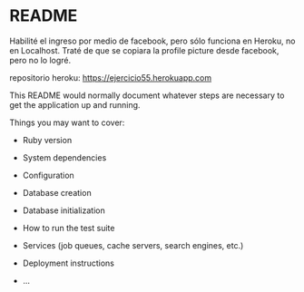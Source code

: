 # README

Habilité el ingreso por medio de facebook, pero sólo funciona en Heroku, no en Localhost. Traté de que se copiara la profile picture desde facebook, pero no lo logré.

repositorio heroku: https://ejercicio55.herokuapp.com

This README would normally document whatever steps are necessary to get the
application up and running.

Things you may want to cover:

* Ruby version

* System dependencies

* Configuration

* Database creation

* Database initialization

* How to run the test suite

* Services (job queues, cache servers, search engines, etc.)

* Deployment instructions

* ...
